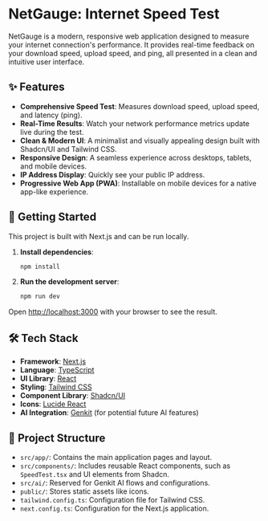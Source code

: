 # NetGauge: Internet Speed Test

NetGauge is a modern, responsive web application designed to measure your internet connection's performance. It provides real-time feedback on your download speed, upload speed, and ping, all presented in a clean and intuitive user interface.

## ✨ Features

- **Comprehensive Speed Test**: Measures download speed, upload speed, and latency (ping).
- **Real-Time Results**: Watch your network performance metrics update live during the test.
- **Clean & Modern UI**: A minimalist and visually appealing design built with Shadcn/UI and Tailwind CSS.
- **Responsive Design**: A seamless experience across desktops, tablets, and mobile devices.
- **IP Address Display**: Quickly see your public IP address.
- **Progressive Web App (PWA)**: Installable on mobile devices for a native app-like experience.

## 🚀 Getting Started

This project is built with Next.js and can be run locally.

1.  **Install dependencies**:
    ```bash
    npm install
    ```

2.  **Run the development server**:
    ```bash
    npm run dev
    ```

Open [http://localhost:3000](http://localhost:3000) with your browser to see the result.

## 🛠️ Tech Stack

- **Framework**: [Next.js](https://nextjs.org/)
- **Language**: [TypeScript](https://www.typescriptlang.org/)
- **UI Library**: [React](https://reactjs.org/)
- **Styling**: [Tailwind CSS](https://tailwindcss.com/)
- **Component Library**: [Shadcn/UI](https://ui.shadcn.com/)
- **Icons**: [Lucide React](https://lucide.dev/)
- **AI Integration**: [Genkit](https://firebase.google.com/docs/genkit) (for potential future AI features)

## 📁 Project Structure

- `src/app/`: Contains the main application pages and layout.
- `src/components/`: Includes reusable React components, such as `SpeedTest.tsx` and UI elements from Shadcn.
- `src/ai/`: Reserved for Genkit AI flows and configurations.
- `public/`: Stores static assets like icons.
- `tailwind.config.ts`: Configuration file for Tailwind CSS.
- `next.config.ts`: Configuration for the Next.js application.
